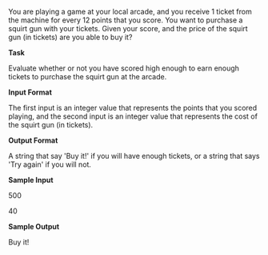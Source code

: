 You are playing a game at your local arcade, and you receive 1 ticket from the machine for every 12 points that you score. You want to purchase a squirt gun with your tickets. Given your score, and the price of the squirt gun (in tickets) are you able to buy it?

**Task**

Evaluate whether or not you have scored high enough to earn enough tickets to purchase the squirt gun at the arcade.

**Input Format**

The first input is an integer value that represents the points that you scored playing, and the second input is an integer value that represents the cost of the squirt gun (in tickets).

**Output Format**

A string that say 'Buy it!' if you will have enough tickets, or a string that says 'Try again' if you will not.

**Sample Input**

500

40

**Sample Output**

Buy it!
